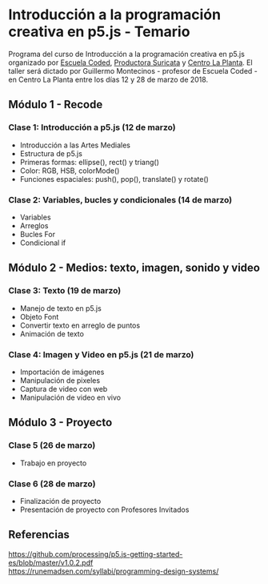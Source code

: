 # Introducción a la programación creativa en p5.js - Temario
Programa del curso de Introducción a la programación creativa en p5.js organizado por [Escuela Coded](http://codedescuela.cl), [Productora Suricata](https://productorasuricata.com/) y [Centro La Planta](http://centrolaplanta.com/).
El taller será dictado por Guillermo Montecinos - profesor de Escuela Coded -  en Centro La Planta entre los días 12 y 28 de marzo de 2018.

## Módulo 1 - Recode
### Clase 1: Introducción a p5.js (12 de marzo)
- Introducción a las Artes Mediales
- Estructura de p5.js
- Primeras formas: ellipse(), rect() y triang()
- Color: RGB, HSB, colorMode()
- Funciones espaciales: push(), pop(), translate() y rotate()
### Clase 2: Variables, bucles y condicionales (14 de marzo)
- Variables
- Arreglos
- Bucles For
- Condicional if
## Módulo 2 - Medios: texto, imagen, sonido y video
### Clase 3: Texto (19 de marzo)
- Manejo de texto en p5.js
- Objeto Font
- Convertir texto en arreglo de puntos
- Animación de texto
### Clase 4: Imagen y Video en p5.js (21 de marzo)
- Importación de imágenes
- Manipulación de pixeles
- Captura de video con web
- Manipulación de video en vivo
## Módulo 3 - Proyecto
### Clase 5 (26 de marzo)
- Trabajo en proyecto
### Clase 6 (28 de marzo)
- Finalización de proyecto
- Presentación de proyecto con Profesores Invitados

## Referencias
https://github.com/processing/p5.js-getting-started-es/blob/master/v1.0.2.pdf<br>
https://runemadsen.com/syllabi/programming-design-systems/
